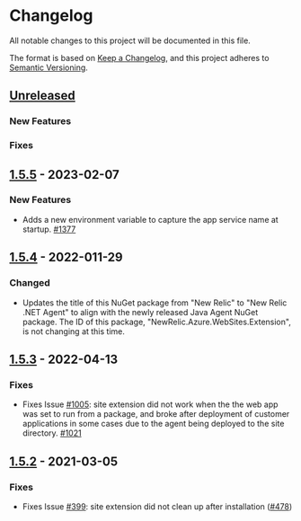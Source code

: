 # Changelog
All notable changes to this project will be documented in this file.

The format is based on [Keep a Changelog](https://keepachangelog.com/en/1.0.0/),
and this project adheres to [Semantic Versioning](https://semver.org/spec/v2.0.0.html).

## [Unreleased]
### New Features
### Fixes

## [1.5.5] - 2023-02-07
### New Features
* Adds a new environment variable to capture the app service name at startup. [#1377](https://github.com/newrelic/newrelic-dotnet-agent/pull/1377)

## [1.5.4] - 2022-011-29
### Changed
* Updates the title of this NuGet package from "New Relic" to "New Relic .NET Agent" to align with the newly released Java Agent NuGet package.  The ID of this package, "NewRelic.Azure.WebSites.Extension", is not changing at this time.

## [1.5.3] - 2022-04-13
### Fixes
* Fixes Issue [#1005](https://github.com/newrelic/newrelic-dotnet-agent/issues/1005): site extension did not work when the the web app was set to run from a package, and broke after deployment of customer applications in some cases due to the agent being deployed to the site directory. [#1021](https://github.com/newrelic/newrelic-dotnet-agent/pull/1021)

## [1.5.2] - 2021-03-05
### Fixes
* Fixes Issue [#399](https://github.com/newrelic/newrelic-dotnet-agent/issues/399): site extension did not clean up after installation ([#478](https://github.com/newrelic/newrelic-dotnet-agent/pull/478))

[Unreleased]: https://github.com/newrelic/newrelic-dotnet-agent/compare/AzureSiteExtension_v1.5.5...HEAD
[1.5.5]: https://github.com/newrelic/newrelic-dotnet-agent/compare/AzureSiteExtension_v1.5.4...AzureSiteExtension_v1.5.5
[1.5.4]: https://github.com/newrelic/newrelic-dotnet-agent/compare/AzureSiteExtension_v1.5.3...AzureSiteExtension_v1.5.4
[1.5.3]: https://github.com/newrelic/newrelic-dotnet-agent/compare/AzureSiteExtension_v1.5.2...AzureSiteExtension_v1.5.3
[1.5.2]: https://github.com/newrelic/newrelic-dotnet-agent/compare/AzureSiteExtension_v1.5.1...AzureSiteExtension_v1.5.2